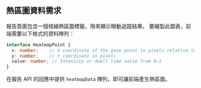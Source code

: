 

## 熱區圖資料需求

報告頁面包含一個視線熱區圖標籤，用來顯示眼動追蹤結果。
要繪製此圖表，前端需要以下格式的資料陣列：

```ts
interface HeatmapPoint {
  x: number;    // X coordinate of the gaze point in pixels relative to the text
  y: number;    // Y coordinate in pixels
  value: number; // Intensity or dwell time value from 0–1
}
```

在報告 API 的回應中提供 `heatmapData` 陣列，即可讓前端產生熱區圖。
